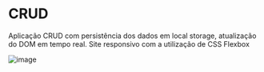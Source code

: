 # CRUD
Aplicação CRUD com persistência dos dados em local storage, atualização do DOM em tempo real. Site responsivo com a utilização de CSS Flexbox


![image](https://user-images.githubusercontent.com/81372983/226769327-38bd42e1-bb16-4cad-9152-b49008368258.png)
